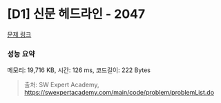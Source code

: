 # [D1] 신문 헤드라인 - 2047 

[문제 링크](https://swexpertacademy.com/main/code/problem/problemDetail.do?contestProbId=AV5QKsLaAy0DFAUq) 

### 성능 요약

메모리: 19,716 KB, 시간: 126 ms, 코드길이: 222 Bytes



> 출처: SW Expert Academy, https://swexpertacademy.com/main/code/problem/problemList.do